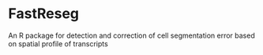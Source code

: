 # FastReseg
 An R package for detection and correction of cell segmentation error based on spatial profile of transcripts

